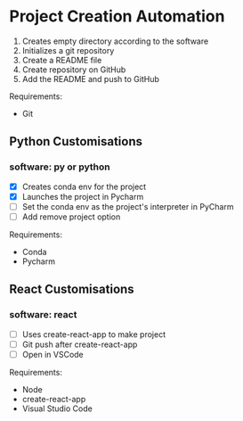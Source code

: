 # Project Creation Automation

1. Creates empty directory according to the software
2. Initializes a git repository 
3. Create a README file
4. Create repository on GitHub
5. Add the README and push to GitHub

Requirements:
- Git

## Python Customisations

### software: py or python

- [X] Creates conda env for the project
- [X] Launches the project in Pycharm
- [ ] Set the conda env as the project's interpreter in PyCharm
- [ ] Add remove project option

Requirements: 
- Conda
- Pycharm

## React Customisations

### software: react

- [ ] Uses create-react-app to make project
- [ ] Git push after create-react-app
- [ ] Open in VSCode

Requirements:
- Node
- create-react-app
- Visual Studio Code
